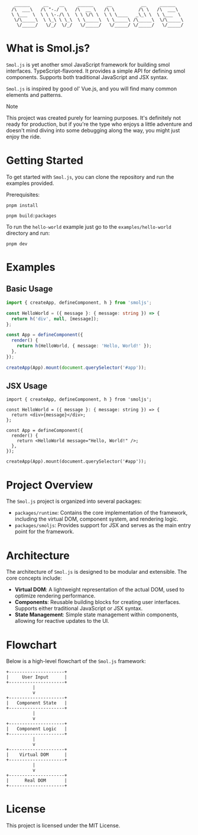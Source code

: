 ```

   ______     __    __     ______     __           __     ______    
  /\  ___\   /\ "-./  \   /\  __ \   /\ \         /\ \   /\  ___\   
  \ \___  \  \ \ \-./\ \  \ \ \/\ \  \ \ \____   _\_\ \  \ \___  \  
   \/\_____\  \ \_\ \ \_\  \ \_____\  \ \_____\ /\_____\  \/\_____\ 
    \/_____/   \/_/  \/_/   \/_____/   \/_____/ \/_____/   \/_____/ 

```

# What is Smol.js? 

`Smol.js` is yet another smol JavaScript framework for building smol interfaces. TypeScript-flavored.
It provides a simple API for defining smol components. Supports both traditional JavaScript and JSX syntax.

`Smol.js` is inspired by good ol' Vue.js, and you will find many common elements and patterns.

> [!NOTE]
> This project was created purely for learning purposes. It's definitely not ready for production, but if you're the type who enjoys a little adventure and doesn't mind diving into some debugging along the way, you might just enjoy the ride.

# Getting Started

To get started with `Smol.js`, you can clone the repository and run the examples provided.

Prerequisites:
```shell
pnpm install

pnpm build:packages
```

To run the `hello-world` example just go to the `examples/hello-world` directory and run:

```shell
pnpm dev
```

# Examples

## Basic Usage

```typescript
import { createApp, defineComponent, h } from 'smoljs';

const HelloWorld = ({ message }: { message: string }) => {
  return h('div', null, [message]);
};

const App = defineComponent({
  render() {
    return h(HelloWorld, { message: 'Hello, World!' });
  },
});

createApp(App).mount(document.querySelector('#app'));
```

## JSX Usage

```tsx
import { createApp, defineComponent, h } from 'smoljs';

const HelloWorld = ({ message }: { message: string }) => {
  return <div>{message}</div>;
};

const App = defineComponent({
  render() {
    return <HelloWorld message="Hello, World!" />;
  },
});

createApp(App).mount(document.querySelector('#app'));
```

# Project Overview

The `Smol.js` project is organized into several packages:

- `packages/runtime`: Contains the core implementation of the framework, including the virtual DOM, component system, and rendering logic.
- `packages/smoljs`: Provides support for JSX and serves as the main entry point for the framework.

# Architecture

The architecture of `Smol.js` is designed to be modular and extensible. The core concepts include:

- **Virtual DOM**: A lightweight representation of the actual DOM, used to optimize rendering performance.
- **Components**: Reusable building blocks for creating user interfaces. Supports either traditional JavaScript or JSX syntax.
- **State Management**: Simple state management within components, allowing for reactive updates to the UI.

# Flowchart

Below is a high-level flowchart of the `Smol.js` framework:

```plaintext
+---------------------+
|     User Input      |
+---------------------+
          |
          v
+---------------------+
|   Component State   |
+---------------------+
          |
          v
+---------------------+
|   Component Logic   |
+---------------------+
          |
          v
+---------------------+
|    Virtual DOM      |
+---------------------+
          |
          v
+---------------------+
|      Real DOM       |
+---------------------+
```

# License

This project is licensed under the MIT License.